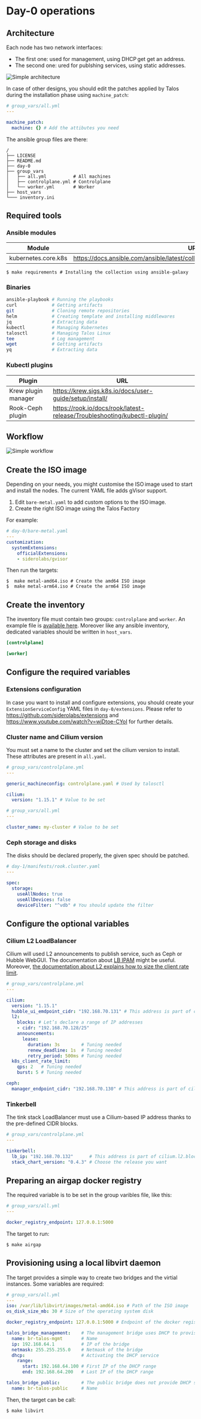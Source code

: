 # Day-0 operations

## Architecture

Each node has two network interfaces:

- The first one: used for management, using DHCP get get an address.
- The second one: ured for publshing services, using static addresses.

![Simple architecture](architecture.svg)

In case of other designs, you should edit the patches applied by Talos during the installation phase using `machine_patch`:

```yaml
# group_vars/all.yml
---

machine_patch:
  machine: {} # Add the attibutes you need
```

The ansible group files are there:

```
/
├── LICENSE
├── README.md
├── day-0
├── group_vars
│   ├── all.yml          # All machines
│   ├── controlplane.yml # Controlplane
│   └── worker.yml       # Worker
├── host_vars
└─── inventory.ini
```

## Required tools

### Ansible modules

| Module              | URL                                                                                 |
| ------------------- | ----------------------------------------------------------------------------------- |
| kubernetes.core.k8s | https://docs.ansible.com/ansible/latest/collections/kubernetes/core/k8s_module.html |

```console
$ make requirements # Installing the collection using ansible-galaxy
```

### Binaries

```bash
ansible-playbook # Running the playbooks
curl             # Getting artifacts
git              # Cloning remote repositories
helm             # Creating template and installing middlewares
jq               # Extracting data
kubectl          # Managing Kubernetes
talosctl         # Managing Talos Linux
tee              # Log management
wget             # Getting artifacts
yq               # Extracting data
```

### Kubectl plugins

| Plugin              | URL                                                                      |
| ------------------- | ------------------------------------------------------------------------ |
| Krew plugin manager | https://krew.sigs.k8s.io/docs/user-guide/setup/install/                  |
| Rook-Ceph plugin    | https://rook.io/docs/rook/latest-release/Troubleshooting/kubectl-plugin/ |

## Workflow

![Simple workflow](workflow.svg)

## Create the ISO image

Depending on your needs, you might customise the ISO image used to start and install the nodes.
The current YAML file adds gVisor support.

1. Edit `bare-metal.yaml` to add custom options to the ISO image.
1. Create the right ISO image using the Talos Factory

For example:

```yaml
# day-0/bare-metal.yaml
---
customization:
  systemExtensions:
    officialExtensions:
    - siderolabs/gvisor
```

Then run the targets:

```console
$  make metal-amd64.iso # Create the amd64 ISO image
$  make metal-arm64.iso # Create the arm64 ISO image
```

## Create the inventory

The inventory file must contain two groups: `controlplane` and `worker`. An example file is [available here](../inventory.ini.example).
Moreover like any ansible inventory, dedicated variables should be written in `host_vars`.

```ini
[controlplane]

[worker]

```

## Configure the required variables

### Extensions configuration

In case you want to install and configure extensions, you should create your `ExtensionServiceConfig` YAML files in `day-0/extensions`.
Please refer to https://github.com/siderolabs/extensions and https://www.youtube.com/watch?v=wjDtoe-CYoI for further details.

### Cluster name and Cilium version

You must set a name to the cluster and set the cilium version to install. These attributes are present in `all.yaml`.

```yaml
# group_vars/controlplane.yml
---

generic_machineconfig: controlplane.yaml # Used by talosctl

cilium:
  version: "1.15.1" # Value to be set
```

```yaml
# group_vars/all.yml
---

cluster_name: my-cluster # Value to be set
```

### Ceph storage and disks

The disks should be declared properly, the given spec should be patched.

```yaml
# day-1/manifests/rook.cluster.yaml
---

spec:
  storage:
    useAllNodes: true
    useAllDevices: false
    deviceFilter: "^vdb" # You should update the filter
```

## Configure the optional variables

### Cilium L2 LoadBalancer

Cilium will used L2 announcements to publish service, such as Ceph or Hubble WebGUI. The documentation about [LB IPAM](https://docs.cilium.io/en/stable/network/lb-ipam/) might be useful. Moreover, [the documentation about L2 explains how to size the client rate limit](https://docs.cilium.io/en/latest/network/l2-announcements/#sizing-client-rate-limit).

```yaml
# group_vars/controlplane.yml
---

cilium:
  version: "1.15.1"
  hubble_ui_emdpoint_cidr: "192.168.70.131" # This address is part of cilium.l2.blocks
  l2:
    blocks: # Let’s declare a range of IP addresses
    - cidr: "192.168.70.128/25"
    announcements:
      lease:
        duration: 3s        # Tuning needed
        renew_deadline: 1s  # Tuning needed
        retry_period: 500ms # Tuning needed
  k8s_client_rate_limit:
    qps: 2   # Tuning needed
    burst: 5 # Tuning needed

ceph:
  manager_endpoint_cidr: "192.168.70.130" # This address is part of cilium.l2.blocks
```

### Tinkerbell

The tink stack LoadBalancer must use a Cilium-based IP address thanks to the pre-defined CIDR blocks.

```yaml
# group_vars/controlplane.yml
---

tinkerbell:
  lb_ip: "192.168.70.132"      # This address is part of cilium.l2.blocks
  stack_chart_version: "0.4.3" # Choose the release you want
```

## Preparing an airgap docker registry

The required variable is to be set in the group varibles file, like this:

```yaml
# group_vars/all.yml
---

docker_registry_endpoint: 127.0.0.1:5000
```

The target to run:

```console
$ make airgap
```

## Provisioning using a local libvirt daemon

The target provides a simple way to create two bridges and the virtial instances. Some variables are required:

```yaml
# group_vars/all.yml
---
iso: /var/lib/libvirt/images/metal-amd64.iso # Path of the ISO image
os_disk_size_mb: 30 # Size of the operating system disk

docker_registry_endpoint: 127.0.0.1:5000 # Endpoint of the docker registry

talos_bridge_management:    # The management bridge uses DHCP to provision the nodes
  name: br-talos-mgmt       # Name
  ip: 192.168.64.1          # IP of the bridge
  netmask: 255.255.255.0    # Netmask of the bridge
  dhcp:                     # Activating the DHCP service
    range:
      start: 192.168.64.100 # First IP of the DHCP range
      end: 192.168.64.200   # Last IP of the DHCP range

talos_bridge_public:        # The public bridge does not provide DHCP service
  name: br-talos-public     # Name
```

Then, the target can be call:

```console
$ make libvirt
```
